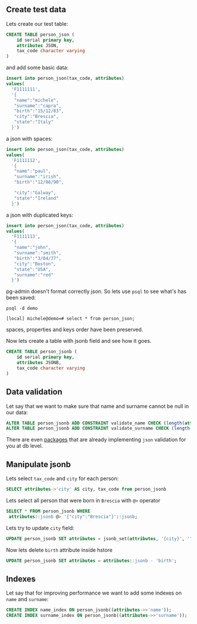 
## Create test data

Lets create our test table:

```sql
CREATE TABLE person_json (
    id serial primary key,
    attributes JSON,
    tax_code character varying
)
```

and add some basic data:
```sql
insert into person_json(tax_code, attributes) 
values(
  'F1111111', 
  '{
   "name":"michele",
   "surname":"capra",
   "birth":"15/12/83",
   "city":"Brescia",
   "state":"Italy"
  }')
```

a json with spaces:
```sql
insert into person_json(tax_code, attributes) 
values(
  'F1111112', 
  '{
   "name":"paul",
   "surname":"irish",
   "birth":"12/08/90",

   "city":"Galway",
   "state":"Ireland"
  }')
```

a json with duplicated keys:
```sql
insert into person_json(tax_code, attributes) 
values(
  'F1111113', 
  '{
   "name":"john",
   "surname":"smith",
   "birth":"3/04/77",
   "city":"Boston",
   "state":"USA",
   "surname":"red"
  }')
```

pg-admin doesn't format correctly json. So lets use `psql` to see what's has been saved:

```
psql -d demo

[local] michele@demo=# select * from person_json;

```
spaces, properties and keys order have been preserved.

Now lets create a table with jsonb field and see how it goes.

```sql
CREATE TABLE person_jsonb (
    id serial primary key,
    attributes JSONB,
    tax_code character varying
)
```

## Data validation

Let say that we want to make sure that name and surname cannot be null in our data:
```sql
ALTER TABLE person_jsonb ADD CONSTRAINT validate_name CHECK (length(attributes->>'name') > 0 AND (attributes->>'name') IS NOT NULL );
ALTER TABLE person_jsonb ADD CONSTRAINT validate_surname CHECK (length(attributes->>'surname') > 0  AND (attributes->>'surname') IS NOT NULL );
```

There are even [packages](https://github.com/gavinwahl/postgres-json-schema) that are already implementing `json` validation for you at db level.

## Manipulate jsonb

Lets select `tax_code` and `city` for each person:
```sql
SELECT attributes->'city' AS city, tax_code from person_jsonb
```
Lets select all person that were born in `Brescia` with `@>` operator
```sql
SELECT * FROM person_jsonb WHERE
 attributes::jsonb @> '{"city":"Brescia"}'::jsonb;
```

Lets try to update `city` field: 
```sql
UPDATE person_jsonb SET attributes = jsonb_set(attributes, '{city}', '"Roma"') WHERE tax_code= 'F1111111';
```

Now lets delete `birth` attribute inside hstore
```sql
UPDATE person_jsonb SET attributes = attributes::jsonb - 'birth';
```

## Indexes


Let say that for improving performance we want to add some indexes on `name` and `surname`:
```sql
CREATE INDEX name_index ON person_jsonb((attributes->>'name'));
CREATE INDEX surname_index ON person_jsonb((attributes->>'surname'));
```
